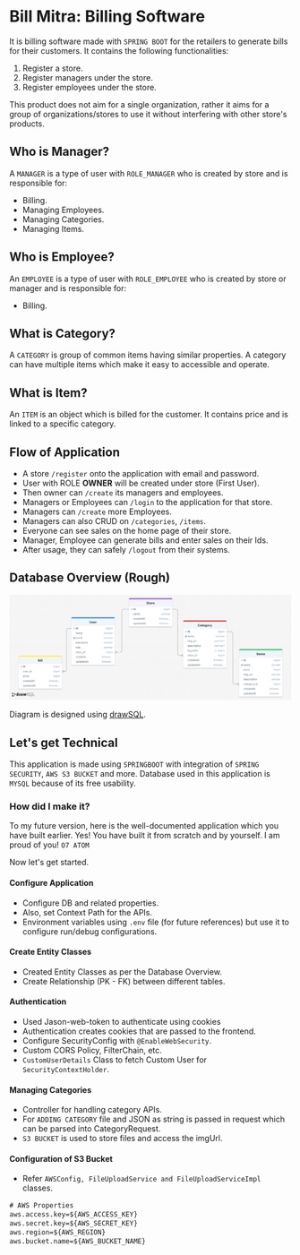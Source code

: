 # Bill Mitra: Billing Software

It is billing software made with `SPRING BOOT` for the retailers to generate bills for their customers. It contains the
following functionalities:

1. Register a store.
2. Register managers under the store.
3. Register employees under the store.

This product does not aim for a single organization, rather it aims for a group of organizations/stores to use it
without interfering with other store's products.

## Who is Manager?

A `MANAGER` is a type of user with `ROLE_MANAGER` who is created by store and is responsible for:

- Billing.
- Managing Employees.
- Managing Categories.
- Managing Items.

## Who is Employee?

An `EMPLOYEE` is a type of user with `ROLE_EMPLOYEE` who is created by store or manager and is responsible for:

- Billing.

## What is Category?

A `CATEGORY` is group of common items having similar properties. A category can have multiple items which make it easy
to accessible and operate.

## What is Item?

An `ITEM` is an object which is billed for the customer. It contains price and is linked to a specific category.

## Flow of Application

- A store `/register` onto the application with email and password.
- User with ROLE **OWNER** will be created under store (First User).
- Then owner can `/create` its managers and employees.
- Managers or Employees can `/login` to the application for that store.
- Managers can `/create` more Employees.
- Managers can also CRUD on `/categories`, `/items`.
- Everyone can see sales on the home page of their store.
- Manager, Employee can generate bills and enter sales on their Ids.
- After usage, they can safely `/logout` from their systems.

## Database Overview (Rough)

![SQL Structure](src/main/resources/static/img/SQL%20Structure%20-%20Bill%20Mitra.png)

Diagram is designed using [drawSQL](https://drawsql.app).

## Let's get Technical

This application is made using `SPRINGBOOT` with integration of `SPRING SECURITY`, `AWS S3 BUCKET` and more. Database used in this application is `MYSQL` because of its free usability.

### How did I make it?

To my future version, here is the well-documented application which you have built earlier. Yes! You have built it from scratch and by yourself. I am proud of you! `O7 ATOM`

Now let's get started.

#### Configure Application

- Configure DB and related properties.
- Also, set Context Path for the APIs.
- Environment variables using `.env` file (for future references) but use it to configure run/debug configurations.

#### Create Entity Classes

- Created Entity Classes as per the Database Overview.
- Create Relationship (PK - FK) between different tables.

#### Authentication

- Used Jason-web-token to authenticate using cookies
- Authentication creates cookies that are passed to the frontend.
- Configure SecurityConfig with `@EnableWebSecurity`.
- Custom CORS Policy, FilterChain, etc.
- `CustomUserDetails` Class to fetch Custom User for `SecurityContextHolder`.

#### Managing Categories

- Controller for handling category APIs.
- For `ADDING CATEGORY` file and JSON as string is passed in request which can be parsed into CategoryRequest.
- `S3 BUCKET` is used to store files and access the imgUrl.

#### Configuration of S3 Bucket

- Refer `AWSConfig, FileUploadService and FileUploadServiceImpl` classes.

```.env
# AWS Properties
aws.access.key=${AWS_ACCESS_KEY}
aws.secret.key=${AWS_SECRET_KEY}
aws.region=${AWS_REGION}
aws.bucket.name=${AWS_BUCKET_NAME}
```